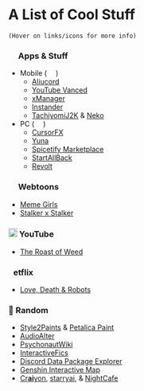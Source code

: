 # A List of Cool Stuff
`(Hover on links/icons for more info)`

### <img src="https://image.flaticon.com/icons/png/512/199/199570.png" width="16px" /> Apps & Stuff
- Mobile ( [<img src="https://www.nicepng.com/png/full/270-2705148_android-alpha-logo-ideas-complete-android-guide-book.png" width="10" />](Cool.md#-apps--stuff "Android") )
	- [Aliucord](https://github.com/Aliucord/Aliucord/releases "The best Discord mod for mobile")
	- [YouTube Vanced](https://vancedapp.com "YouTube mod")
	- [xManager](https://github.com/xManager-v2/xManager-Spotify/releases "Spotify mod (like YT Vanced)")
	- [Instander](https://thedise.me/instander "Instagram mod")
	- [TachiyomiJ2K](https://tachiyomi.org "Tachiyomi (manga reader) but better") & [Neko](https://github.com/CarlosEsco/Neko/releases "Like Tachiyomi, but syncs with MangaDex")
- PC ( [<img src="http://vignette4.wikia.nocookie.net/logopedia/images/8/84/Windows_symbol_2000s.svg/revision/latest?cb=20161001134149" width="10" />](Cool.md#-apps--stuff "Windows") )
	- [CursorFX](https://download.cnet.com/CursorFX/3000-2317_4-10070056.html "A free trial of a paid app to change your cursor")
	- [Yuna](https://github.com/BeeeQueue/yuna/releases "An app to stream anime and update your anime list automatically")
	- [Spicetify Marketplace](https://github.com/CharlieS1103/spicetify-marketplace "Spice up your Spotify")
	- [StartAllBack](https://startallback.com "Customize the windows Start Menu, Taskbar, and File Explorer")
	- [Revolt](https://github.com/revoltchat "Well.. Discord but not. Has it's pros and cons and is FOSS")

### <img src="https://user-images.githubusercontent.com/88865846/147873103-27dfe9f0-b3bc-4d78-9bc5-beb8a81b74a4.png" width="16px" /> Webtoons
- [Meme Girls](https://webtoons.com/en/challenge/meme-girls/list?title_no=304446 "A funny/cute webtoon about memes, current events, etc.")
- [Stalker x Stalker](https://www.webtoons.com/en/challenge/stalker-x-stalker/list?title_no=245662 "Pretty much me and my ex")

### <img src="https://all-4-one.com/wp-content/uploads/2020/12/youtube-icon-logo-logo-icon-png-svg.png" width="18px" /> YouTube
- [The Roast of Weed](https://youtu.be/HP_aGGgR4Vs "A funny cartoon skit about drugs")

### <img src="https://upload.wikimedia.org/wikipedia/commons/thumb/0/0c/Netflix_2015_N_logo.svg/660px-Netflix_2015_N_logo.svg.png" width="10" />etflix
- [Love, Death & Robots](https://netflix.com/us/title/80174608/ "One of my new favorite shows")

### 🔀 Random
- [Style2Paints](https://github.com/lllyasviel/style2paints "AI driven line art colorization tool") & [Petalica Paint](https://petalica-paint.pixiv.dev/index_en.html "Like S2P but a website")
- [AudioAlter](https://audioalter.com "Edit audio in many different ways")
- [PsychonautWiki](https://psychonautwiki.org/wiki/Main_Page "Wikipedia for drugs (whether you're looking at dosages or just find it interesting)")
- [InteractiveFics](https://chrome.google.com/webstore/detail/interactivefics/pcpjpdomcbnlkbghmchnjgeejpdlonli "A chrome extension to make fanfics interactive")
- [Discord Data Package Explorer](https://ddpe.androz2091.fr "Shows you your Discord stats from your requested data")
- [Genshin Interactive Map](https://genshin-impact-map.appsample.com/ "Find and track everything you need with explanations/images")
- [Cr**ai**yon](https://craiyon.com/ "An AI art generator, formerly DALL-E Mini"), [starryai](https://starryai.com/ "The best art AI, imo"), & [NightCafe](https://nightcafe.studio/ "Another art AI, similar to starryai")
